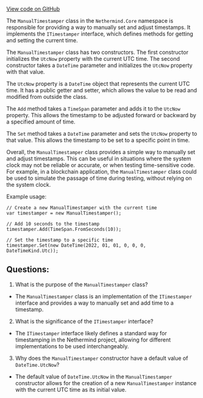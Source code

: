 [View code on GitHub](https://github.com/NethermindEth/nethermind/src/Nethermind/Nethermind.Core/ManualTimestamper.cs)

The `ManualTimestamper` class in the `Nethermind.Core` namespace is responsible for providing a way to manually set and adjust timestamps. It implements the `ITimestamper` interface, which defines methods for getting and setting the current time.

The `ManualTimestamper` class has two constructors. The first constructor initializes the `UtcNow` property with the current UTC time. The second constructor takes a `DateTime` parameter and initializes the `UtcNow` property with that value.

The `UtcNow` property is a `DateTime` object that represents the current UTC time. It has a public getter and setter, which allows the value to be read and modified from outside the class.

The `Add` method takes a `TimeSpan` parameter and adds it to the `UtcNow` property. This allows the timestamp to be adjusted forward or backward by a specified amount of time.

The `Set` method takes a `DateTime` parameter and sets the `UtcNow` property to that value. This allows the timestamp to be set to a specific point in time.

Overall, the `ManualTimestamper` class provides a simple way to manually set and adjust timestamps. This can be useful in situations where the system clock may not be reliable or accurate, or when testing time-sensitive code. For example, in a blockchain application, the `ManualTimestamper` class could be used to simulate the passage of time during testing, without relying on the system clock. 

Example usage:

```
// Create a new ManualTimestamper with the current time
var timestamper = new ManualTimestamper();

// Add 10 seconds to the timestamp
timestamper.Add(TimeSpan.FromSeconds(10));

// Set the timestamp to a specific time
timestamper.Set(new DateTime(2022, 01, 01, 0, 0, 0, DateTimeKind.Utc));
```
## Questions: 
 1. What is the purpose of the `ManualTimestamper` class?
- The `ManualTimestamper` class is an implementation of the `ITimestamper` interface and provides a way to manually set and add time to a timestamp.

2. What is the significance of the `ITimestamper` interface?
- The `ITimestamper` interface likely defines a standard way for timestamping in the Nethermind project, allowing for different implementations to be used interchangeably.

3. Why does the `ManualTimestamper` constructor have a default value of `DateTime.UtcNow`?
- The default value of `DateTime.UtcNow` in the `ManualTimestamper` constructor allows for the creation of a new `ManualTimestamper` instance with the current UTC time as its initial value.